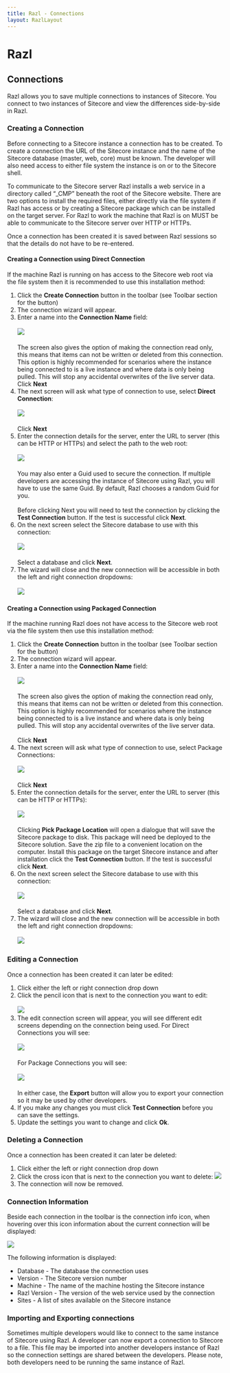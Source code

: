 ```yaml
---
title: Razl - Connections
layout: RazlLayout
---
```


# Razl

## Connections

Razl allows you to save multiple connections to instances of Sitecore. You connect to two instances of Sitecore and view the differences side-by-side in Razl.

### Creating a Connection

Before connecting to a Sitecore instance a connection has to be created. To create a connection the URL of the Sitecore instance and the name of the Sitecore database (master, web, core) must be known. The developer will also need access to either file system the instance is on or to the Sitecore shell.

To communicate to the Sitecore server Razl installs a web service in a directory called “_CMP” beneath the root of the Sitecore website. There are two options to install the required files, either directly via the file system if Razl has access or by creating a Sitecore package which can  be installed on the target server. For Razl to work the machine that Razl is on MUST be able to communicate to the Sitecore server over HTTP or HTTPs.

Once a connection has been created it is saved between Razl sessions so that the details do not have to be re-entered.

#### Creating a Connection using Direct Connection

If the machine Razl is running on has access to the Sitecore web root via the file system then it is recommended to use this installation method:

1. Click the **Create Connection** button in the toolbar (see Toolbar section for the button)
1. The connection wizard will appear.
1. Enter a name into the **Connection Name** field: <br /> <br /> ![](/Images/Razl/wizard1.PNG) <br /> <br /> The screen also gives the option of making the connection read only, this means that items can not be written or deleted from this connection. This option is highly recommended for scenarios where the instance being connected to is a live instance and where data is only being pulled. This will stop any accidental overwrites of the live server data. <br /> Click **Next**
1. The next screen will ask what type of connection to use, select **Direct Connection**:  <br /> <br /> ![](/Images/Razl/wizard2.PNG) <br /> <br /> Click **Next**
1. Enter the connection details for the server, enter the URL to server (this can be HTTP or HTTPs) and select the path to the web root: <br /> <br /> ![](/Images/Razl/wizard3.PNG) <br /> <br /> You may also enter a Guid used to secure the connection. If multiple developers are accessing the instance of Sitecore using Razl, you will have to use the same Guid. By default, Razl chooses a random Guid for you. <br/><br />Before clicking Next you will need to test the connection by clicking the **Test Connection** button. If the test is successful click **Next**.
1. On the next screen select the Sitecore database to use with this connection:<br /><br />  ![](/Images/Razl/wizard4.PNG) <br /><br />  Select a database and  click **Next**.
1. The wizard will close and the new connection will be accessible in both the left and right connection dropdowns:<br /><br /> ![](/Images/Razl/wizard5.PNG)


#### Creating a Connection using Packaged Connection

If the machine running Razl does not have access to the Sitecore web root via the file system then use this installation method:

1. Click the **Create Connection** button in the toolbar (see Toolbar section for the button)
1. The connection wizard will appear.
1. Enter a name into the **Connection Name** field:<br /><br />  ![](/Images/Razl/wizard1.PNG) <br /><br />  The screen also gives the option of making the connection read only, this means that items can not be written or deleted from this connection. This option is highly recommended for scenarios where the instance being connected to is a live instance and where data is only being pulled. This will stop any accidental overwrites of the live server data. <br /> <br /> Click **Next**
1. The next screen will ask what type of connection to use, select Package Connections: <br /><br />  ![](/Images/Razl/wizard6.PNG)<br /><br />  Click **Next**
1. Enter the connection details for the server, enter the URL to server (this can be HTTP or HTTPs): <br /> <br /> ![](/Images/Razl/wizard7.PNG)<br /> <br /> Clicking **Pick Package Location** will open a dialogue that will save the Sitecore package to disk. This package will need be deployed to the Sitecore solution. Save the zip file to a convenient location on the computer. Install this package on the target Sitecore instance and after installation click  the **Test Connection** button. If the test is successful click **Next**.
1. On the next screen select the Sitecore database to use with this connection: <br /> <br /> ![](/Images/Razl/wizard4.PNG) <br /> <br /> Select a database and  click **Next**.
1. The wizard will close and the new connection will be accessible in both the left and right connection dropdowns: <br /> <br /> ![](/Images/Razl/wizard5.PNG)

### Editing a Connection

Once a connection has been created it can later be edited:

1. Click either the left or right connection drop down
1. Click the pencil icon that is next to the connection you want to edit:<br /> <br /> ![](/Images/Razl/editconn1.PNG)
1. The edit connection screen will appear, you will see different edit screens depending on the connection being used. For Direct Connections you will see:<br /> <br /> ![](/Images/Razl/editconn2.PNG) <br /> <br /> For Package Connections you will see:<br /> <br /> ![](/Images/Razl/editconn3.PNG)<br/> <br /> In either case, the **Export** button will allow you to export your connection so it may be used by other developers.
1. If you make any changes you must click **Test Connection** before you can save the settings.
1. Update the settings you want to change and click **Ok**.

### Deleting a Connection
Once a connection has been created it can later be deleted:
1. Click either the left or right connection drop down
1. Click the cross icon that is next to the connection you want to delete:  ![](/Images/Razl/deleteconn.PNG)
1. The connection will now be removed.

### Connection Information

Beside each connection in the toolbar is the connection info icon, when hovering over this icon information about the current connection will be displayed:

![](/Images/Razl/conn1.PNG)

The following information is displayed:

* Database - The database the connection uses
* Version - The Sitecore version number
* Machine - The name of the machine hosting the Sitecore instance
* Razl Version - The version of the web service used by the connection
* Sites - A list of sites available on the Sitecore instance

### Importing and Exporting connections

Sometimes multiple developers would like to connect to the same instance of Sitecore using Razl. A developer can now export a connection to Sitecore to a file. This file may be imported into another developers instance of Razl so the connection settings are shared between the developers. Please note, both developers need to be running the same instance of Razl.
